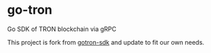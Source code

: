 # go-tron

Go SDK of TRON blockchain via gRPC

This project is fork from [gotron-sdk](https://github.com/fbsobreira/gotron-sdk) and update to fit our own needs.
